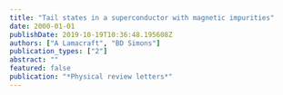 ```yaml
---
title: "Tail states in a superconductor with magnetic impurities"
date: 2000-01-01
publishDate: 2019-10-19T10:36:48.195608Z
authors: ["A Lamacraft", "BD Simons"]
publication_types: ["2"]
abstract: ""
featured: false
publication: "*Physical review letters*"
---
```



